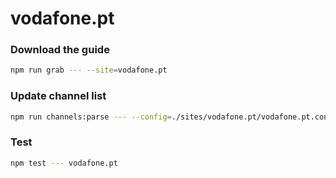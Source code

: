 # vodafone.pt

### Download the guide

```sh
npm run grab --- --site=vodafone.pt
```

### Update channel list

```sh
npm run channels:parse --- --config=./sites/vodafone.pt/vodafone.pt.config.js --output=./sites/vodafone.pt/vodafone.pt.channels.xml
```

### Test

```sh
npm test --- vodafone.pt
```
